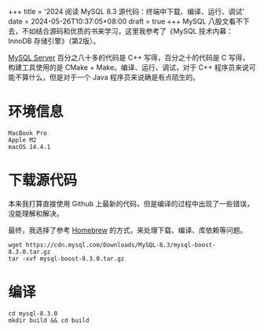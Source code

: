+++
title = '2024 阅读 MySQL 8.3 源代码：终端中下载、编译、运行、调试'
date = 2024-05-26T10:37:05+08:00
draft = true
+++
MySQL 八股文看不下去，不如结合源码和优质的书来学习，这里我参考了《MySQL 技术内幕：InnoDB 存储引擎》（第2版）。
<!--more-->
[MySQL Server](https://github.com/mysql/mysql-server) 百分之八十多的代码是 C++ 写得，百分之十的代码是 C 写得，构建工具使用的是 CMake + Make。编译、运行、调试，对于 C++ 程序员来说可能不算什么，但是对于一个 Java 程序员来说确是有点陌生的。
# 环境信息
``` Shell
MacBook Pro
Apple M2
macOS 14.4.1
```
# 下载源代码
本来我打算直接使用 Github 上最新的代码，但是编译的过程中出现了一些错误，没能理解和解决。

最终，我选择了参考 [Homebrew](https://github.com/Homebrew/homebrew-core/blob/master/Formula/m/mysql.rb) 的方式，来处理下载、编译、库依赖等问题。
``` Shell
wget https://cdn.mysql.com/Downloads/MySQL-8.3/mysql-boost-8.3.0.tar.gz
tar -xvf mysql-boost-8.3.0.tar.gz
```
# 编译
``` Shell
cd mysql-8.3.0 
mkdir build && cd build
```
